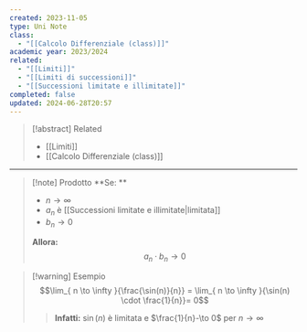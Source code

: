 ```yaml
---
created: 2023-11-05
type: Uni Note
class:
  - "[[Calcolo Differenziale (class)]]"
academic year: 2023/2024
related:
  - "[[Limiti]]"
  - "[[Limiti di successioni]]"
  - "[[Successioni limitate e illimitate]]"
completed: false
updated: 2024-06-28T20:57
---
```


>[!abstract] Related
>- [[Limiti]]
>- [[Calcolo Differenziale (class)]]

---

>[!note] Prodotto
>**Se: **
>- $n \to \infty$
>- $a_n$ è [[Successioni limitate e illimitate|limitata]]
>- $b_n \to 0$
>
>**Allora:** $$a_n \cdot b_n \to 0$$

>[!warning] Esempio
>$$\lim_{ n \to \infty }{\frac{\sin(n)}{n}} = \lim_{ n \to \infty }{\sin(n) \cdot \frac{1}{n}}= 0$$
>>**Infatti:** $\sin(n)$ è limitata e $\frac{1}{n}-\to 0$ per $n\to \infty$
